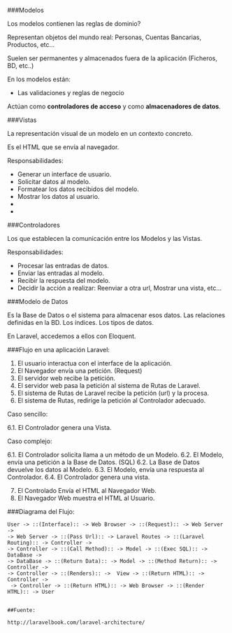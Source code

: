 ###Modelos

Los modelos contienen las reglas de dominio?

Representan objetos del mundo real: Personas, Cuentas Bancarias, Productos, etc...

Suelen ser permanentes y almacenados fuera de la aplicación (Ficheros, BD, etc..)

En los modelos están:

- Las validaciones y reglas de negocio


Actúan como **controladores de acceso** y como **almacenadores de datos**.

###Vistas

La representación visual de un modelo en un contexto concreto.

Es el HTML que se envía al navegador.

Responsabilidades:

- Generar un interface de usuario.
- Solicitar datos al modelo.
- Formatear los datos recibidos del modelo.
- Mostrar los datos al usuario.
- 
- 
###Controladores

Los que establecen la comunicación entre los Modelos y las Vistas.

Responsabilidades:

- Procesar las entradas de datos.
- Enviar las entradas al modelo.
- Recibir la respuesta del modelo.
- Decidir la acción a realizar: Reenviar a otra url, Mostrar una vista, etc...

###Modelo de Datos

Es la Base de Datos o el sistema para almacenar esos datos.
Las relaciones definidas en la BD.
Los índices.
Los tipos de datos.

En Laravel, accedemos a ellos con Eloquent.

###Flujo en una aplicación Laravel:

1. El usuario interactua con el interface de la aplicación.  
2. El Navegador envía una petición. (Request)
3. El servidor web recibe la petición. 
4. El servidor web pasa la petición al sistema de Rutas de Laravel.
5. El sistema de Rutas de Laravel recibe la petición (url) y la procesa.  
6. El sistema de Rutas, redirige la petición al Controlador adecuado.  

 Caso sencillo:  
 
 6.1. El Controlador genera una Vista.
 
 Caso complejo:
 
 6.1. El Controlador solicita llama a un método de un Modelo.
 6.2. El Modelo, envía una petición a la Base de Datos. (SQL)
 6.2. La Base de Datos devuelve los datos al Modelo.
 6.3. El Modelo, envía una respuesta al Controlador. 
 6.4. El Controlador genera una vista.

7. El Controlado Envía el HTML al Navegador Web.
8. El Navegador Web muestra el HTML al Usuario.

###Diagrama del Flujo:

```
User -> ::(Interface):: -> Web Browser -> ::(Request):: -> Web Server ->  
-> Web Server -> ::(Pass Url):: -> Laravel Routes -> ::(Laravel Routing):: -> Controller ->  
-> Controller -> ::(Call Method):: -> Model -> ::(Exec SQL):: -> DataBase ->   
-> DataBase -> ::(Return Data):: -> Model -> ::(Method Return):: -> Controller ->   
-> Controller -> ::(Renders):: ->  View -> ::(Return HTML):: -> Controller ->   
 -> Controller -> ::(Return HTML):: -> Web Browser -> ::(Render HTML):: -> User


##Fuente: 

http://laravelbook.com/laravel-architecture/